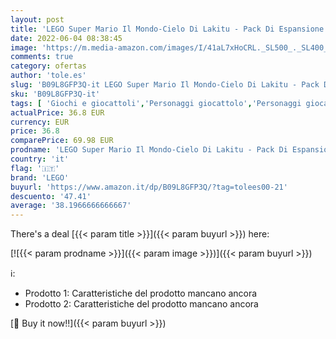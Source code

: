 ```yaml
---
layout: post
title: 'LEGO Super Mario Il Mondo-Cielo Di Lakitu - Pack Di Espansione  Giocattoli Da Collezione  Giocattoli Creativi & Super Mario Torre Del Boss Sumo Bros - Pack Di Espansione  Giocattoli Da Collezione'
date: 2022-06-04 08:38:45
image: 'https://m.media-amazon.com/images/I/41aL7xHoCRL._SL500_._SL400_.jpg'
comments: true
category: ofertas
author: 'tole.es'
slug: 'B09L8GFP3Q-it LEGO Super Mario Il Mondo-Cielo Di Lakitu - Pack Di...'
sku: 'B09L8GFP3Q-it'
tags: [ 'Giochi e giocattoli','Personaggi giocattolo','Personaggi giocattolo dazione','lego','🇮🇹', ]
actualPrice: 36.8 EUR
currency: EUR
price: 36.8
comparePrice: 69.98 EUR
prodname: 'LEGO Super Mario Il Mondo-Cielo Di Lakitu - Pack Di Espansione  Giocattoli Da Collezione  Giocattoli Creativi & Super Mario Torre Del Boss Sumo Bros - Pack Di Espansione  Giocattoli Da Collezione'
country: 'it'
flag: '🇮🇹'
brand: 'LEGO'
buyurl: 'https://www.amazon.it/dp/B09L8GFP3Q/?tag=tolees00-21'
descuento: '47.41'
average: '38.1966666666667'
---
```


There's a deal [{{< param title >}}]({{< param buyurl >}})  here:

[![{{< param prodname >}}]({{< param image >}})]({{< param buyurl >}})

ℹ️:

- Prodotto 1: Caratteristiche del prodotto mancano ancora
- Prodotto 2: Caratteristiche del prodotto mancano ancora

[🛒 Buy it now!!]({{< param buyurl >}})
